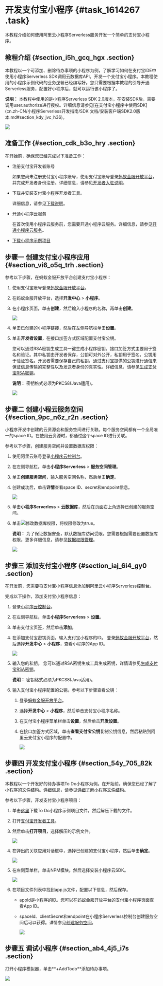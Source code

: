 # 开发支付宝小程序 {#task_1614267 .task}

本教程介绍如何使用阿里云小程序Serverless服务开发一个简单的支付宝小程序。

## 教程介绍 {#section_i5h_gcq_hgx .section}

本教程以一个可添加、删除待办事项的小程序为例，了解学习如何在支付宝IDE中使用小程序Serverless SDK调用云数据库API，开发一个支付宝小程序。本教程使用的小程序示例代码的业务逻辑已经编写好，您只需要根据本教程的引导开通Serverless服务，配置好小程序后，就可以运行该小程序了。

**说明：** 本教程中使用的是小程序Serverless SDK 2.0版本，在安装SDK后，需要调用user.authorize进行授权。详细信息请参见[在支付宝小程序中使用SDK](cn.zh-CN/小程序Serverless开发指南/SDK 文档/安装客户端SDK2.0版本.md#section_kdy_jvc_h36)。

![](http://static-aliyun-doc.oss-cn-hangzhou.aliyuncs.com/assets/img/682654/156820108755490_zh-CN.png)

## 准备工作 {#section_cdk_b3o_hry .section}

在开始前，确保您已经完成以下准备工作：

-   注册支付宝开发者账号

    如果您尚未注册支付宝小程序账号，使用支付宝账号登录[蚂蚁金服开放平台](https://open.alipay.com/platform/home.htm)，并完成开发者身份注册。详细信息，请参见[开发者入驻说明](https://docs.alipay.com/mini/introduce/register)。

-   下载并安装支付宝小程序开发者工具。

    详细信息，请参见[下载说明](https://docs.alipay.com/mini/ide/download)。

-   开通小程序云服务

    在首次使用小程序云服务前，您需要开通小程序云服务。详细信息，请参见[开通小程序云服务](../cn.zh-CN/开通小程序云服务/开通小程序云服务.md#)。

-   [下载小程序示例项目](https://mpserverless-demo.oss-cn-shanghai.aliyuncs.com/code/alipay/2.x/todo-demo.alipay.zip)

## 步骤一 创建支付宝小程序应用 {#section_vi6_o5q_trh .section}

参考以下步骤，在蚂蚁金服开放平台创建支付宝小程序：

1.  使用支付宝账号登录[蚂蚁金服开放平台](https://open.alipay.com/platform/home.htm)。
2.  在蚂蚁金服开放平台，选择**开发中心** \> **小程序**。
3.  在小程序页面，单击**创建**，然后输入小程序的名称，再单击**创建**。

    ![](http://static-aliyun-doc.oss-cn-hangzhou.aliyuncs.com/assets/img/668843/156820108750031_zh-CN.png)

4.  单击已创建的小程序链接，然后在左侧导航栏单击**设置**。
5.  单击**开发者设置**，在接口加签方式区域配置支付宝公钥。

    您可以通过RSA密钥生成工具一键生成小程序密钥。接口加签方式主要用于签名和验证。其中私钥由开发者保存，公钥可对外公开，私钥用于签名，公钥用于验证签名。开发者需要保存自己的私钥，通过支付宝提供的公钥进行通信来保证信息传输的完整性以及发送者身份的真实性。详细信息，请参见[生成支付宝RSA密钥](cn.zh-CN/小程序Serverless开发指南/设置小程序/添加支付宝小程序/生成支付宝RSA密钥.md#)。

    **说明：** 密钥格式必须为PKCS8\(Java适用\)。

    ![](http://static-aliyun-doc.oss-cn-hangzhou.aliyuncs.com/assets/img/668843/156820108750047_zh-CN.png)


## 步骤二 创建小程云服务空间 {#section_9pc_n6z_r2n .section}

小程序开发中创建的云资源会和服务空间进行关联。每个服务空间都有一个全局唯一的space ID。在使用云资源时，都通过这个space ID进行关联。

参考以下步骤，创建服务空间并设置数据库权限：

1.  使用阿里云账号登录[小程序云控制台](https://mp.console.aliyun.com)。
2.  在左侧导航栏，单击**小程序Serverless** \> **服务空间管理**。
3.  单击**创建服务空间**，输入服务空间名称，然后单击**确定**。
4.  创建成功后，单击**详情**查看space ID、secret和endpoint信息。 

    ![](http://static-aliyun-doc.oss-cn-hangzhou.aliyuncs.com/assets/img/682654/156820108750639_zh-CN.png)

5.  单击**小程序Serverless** \> **云数据库**，然后在页面右上角选择已创建的服务空间。
6.  单击![](http://static-aliyun-doc.oss-cn-hangzhou.aliyuncs.com/assets/img/630701/156820108750625_zh-CN.png)修改数据库权限，将权限修改为true。 

    **说明：** 为了保证数据安全，默认数据库访问受限。您需要根据需要设置数据库权限，更多详细信息，请参见[数据权限管理](cn.zh-CN/小程序Serverless开发指南/数据存储/数据权限管理.md#)。

    ![](http://static-aliyun-doc.oss-cn-hangzhou.aliyuncs.com/assets/img/682654/156820108750656_zh-CN.png)


## 步骤三 添加支付宝小程序 {#section_iaj_6i4_gy0 .section}

在开发前，您需要将支付宝小程序信息添加到阿里云小程序Serverless控制台。

完成以下操作，添加支付宝小程序信息：

1.  登录[小程序云控制台](https://mp.console.aliyun.com)。
2.  在左侧导航栏，单击**小程序Serverless** \> **设置**。
3.  单击支付宝页签，然后单击**添加**。
4.  在添加支付宝密钥页面，输入支付宝小程序的ID。 登录[蚂蚁金服开放平台](https://open.alipay.com/platform/manageHome.htm)，然后选择**开发中心** \> **小程序**，查看小程序的App ID。

    ![](http://static-aliyun-doc.oss-cn-hangzhou.aliyuncs.com/assets/img/668843/156820108750031_zh-CN.png)

5.  输入您的私钥。 您可以通过RSA密钥生成工具生成密钥，详情请参见[生成支付宝RSA密钥](cn.zh-CN/小程序Serverless开发指南/设置小程序/添加支付宝小程序/生成支付宝RSA密钥.md#)。

    **说明：** 密钥格式必须为PKCS8\(Java适用\)。

6.  输入支付宝小程序配置的公钥。参考以下步骤查看公钥： 
    1.  登录[蚂蚁金服开放平台](https://open.alipay.com/platform/manageHome.htm)。
    2.  选择**开发中心** \> **小程序**，然后单击支付宝小程序名称。
    3.  在支付宝小程序菜单栏单击**设置**，然后单击**开发设置**。
    4.  在接口加签方式区域，单击**查看支付宝公钥**复制公钥信息，然后粘贴到阿里云支付宝小程序的配置中。 

        ![](http://static-aliyun-doc.oss-cn-hangzhou.aliyuncs.com/assets/img/668843/156820108751647_zh-CN.png)


## 步骤四 开发支付宝小程序 {#section_54y_705_82k .section}

本教程以一个开发好的待办事项To Do小程序为例。在开始前，确保您已经了解了小程序的文件结构。详细信息，请参见[详细了解小程序文件结构](https://docs.alipay.com/mini/developer/todo-demo-detail)。

参考以下步骤，开发支付宝小程序项目：

1.  单击[这里](https://mpserverless-demo.oss-cn-shanghai.aliyuncs.com/code/alipay/2.x/todo-demo.alipay.zip)下载To Do小程序示例项目文件，然后解压下载的文件。
2.  打开[支付宝开发者工具](https://docs.alipay.com/mini/ide/download)。
3.  然后单击**打开项目**，选择解压的示例文件。

    ![](http://static-aliyun-doc.oss-cn-hangzhou.aliyuncs.com/assets/img/586602/156820108750110_zh-CN.png)

4.  在弹出的关联应用对话框中，选择已创建的支付宝小程序，然后单击**确定**。

    ![](http://static-aliyun-doc.oss-cn-hangzhou.aliyuncs.com/assets/img/682654/156820108750643_zh-CN.png)

5.  在左侧菜单栏，单击NPM模块，然后选择安装小程序云SDK。

    ![](http://static-aliyun-doc.oss-cn-hangzhou.aliyuncs.com/assets/img/682654/156820108850646_zh-CN.png)

6.  在项目文件列表中找到app.js文件，配置以下信息，然后保存。
    -   appId是小程序的ID。您可以在蚂蚁金服开放平台的支付宝小程序页面查看App ID。
    -   spaceId、clientSecret和endpoint在小程序Serverless控制台创建服务空间后可以获得。详情参见[创建服务空间](cn.zh-CN/小程序Serverless开发指南/服务空间管理/创建服务空间.md#)。

        ![](http://static-aliyun-doc.oss-cn-hangzhou.aliyuncs.com/assets/img/682654/156820108850650_zh-CN.png)


## 步骤五 调试小程序 {#section_ab4_4j5_i7s .section}

打开小程序模拟器，单击**+AddTodo**添加待办事项。

![](http://static-aliyun-doc.oss-cn-hangzhou.aliyuncs.com/assets/img/682654/156820108850659_zh-CN.png)

